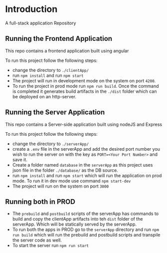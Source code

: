 # Introduction
A full-stack application Repository

## Running the Frontend Application
This repo contains a frontend application built using angular

To run this project follow the following steps:
- change the directory to `./clientApp/`
- run `npm install` and run `npm start`
- The project will run in development mode on the system on port `4200`.
- To run the project in prod mode run `npm run build`. Once the command is completed it generates build artifacts in the `./dist` folder which can be deployed on an http-server.

## Running the Server Application
This repo contains a Server-side application built using nodeJS and Express

To run this project follow the following steps:
- change the directory to `./serverApp/`
- create a `.env` file in the serverApp and add the desired port number you wish to run the server on with the key as `PORT=<Your Port Number>` and save it.
- Create a folder named `database` in the `serverApp` as this project uses json file in the folder `./database/` as the DB source.
- run `npm install` and run `npm start` which will run the application on prod mode. To run it in dev mode use command `npm start-dev`
- The project will run on the system on port `3000`

## Running both in PROD
- The `prebuild` and `postbuild` scripts of the serverApp has commands to build and copy the clientApp artifacts into teh `dist` folder of the serverApp. Which will be statically served by the serverApp.
- To run both the apps in PROD go to the `serverApp` directory and run `npm run build` which will run the prebuild and postbuild scripts and transpile the server code as well.
- To start the server run `npm run start`